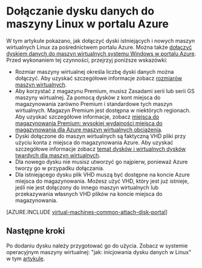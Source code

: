 <properties
    pageTitle="Dołączanie dyskiem danych do maszyny Linux | Microsoft Azure"
    description="Jak dołączyć dysku nowych lub istniejących danych do maszyny Linux w portalu Azure przy użyciu modelu wdrożenia Menedżera zasobów."
    services="virtual-machines-linux"
    documentationCenter=""
    authors="cynthn"
    manager="timlt"
    editor=""
    tags="azure-resource-manager"/>

<tags
    ms.service="virtual-machines-linux"
    ms.workload="infrastructure-services"
    ms.tgt_pltfrm="vm-linux"
    ms.devlang="na"
    ms.topic="article"
    ms.date="07/06/2016"
    ms.author="cynthn"/>

# <a name="how-to-attach-a-data-disk-to-a-linux-vm-in-the-azure-portal"></a>Dołączanie dysku danych do maszyny Linux w portalu Azure

W tym artykule pokazano, jak dołączyć dyski istniejących i nowych maszyn wirtualnych Linux za pośrednictwem portalu Azure. Można także [dołączyć dyskiem danych do maszyn wirtualnych systemu Windows w portalu Azure](virtual-machines-windows-attach-disk-portal.md). Przed wykonaniem tej czynności, przejrzyj poniższe wskazówki:

- Rozmiar maszyny wirtualnej określa liczbę dyski danych można dołączyć. Aby uzyskać szczegółowe informacje zobacz [rozmiarów maszyn wirtualnych](virtual-machines-linux-sizes.md).
- Aby korzystać z magazynu Premium, musisz Zasadami serii lub serii GS maszyny wirtualnej. Za pomocą dysków z kont miejsca do magazynowania zarówno Premium i standardowe tych maszyn wirtualnych. Magazyn Premium jest dostępna w niektórych regionach. Aby uzyskać szczegółowe informacje, zobacz [miejsca do magazynowania Premium: wysokiej wydajności miejsca do magazynowania dla Azure maszyn wirtualnych obciążenia](../storage/storage-premium-storage.md).
- Dyski dołączone do maszyn wirtualnych są faktyczną VHD pliki przy użyciu konta z miejsca do magazynowania Azure. Aby uzyskać szczegółowe informacje zobacz [temat dysków i wirtualnych dysków twardych dla maszyn wirtualnych](virtual-machines-linux-about-disks-vhds.md).
- Dla nowego dysku nie musisz utworzyć go najpierw, ponieważ Azure tworzy go w przypadku dołączania.
- Dla istniejącego dysku plik VHD muszą być dostępne na koncie Azure miejsca do magazynowania. Możesz użyć VHD, który jest już istnieje, jeśli nie jest dołączony do innego maszyn wirtualnych lub przekazywania własnych VHD plików na koncie miejsca do magazynowania.


[AZURE.INCLUDE [virtual-machines-common-attach-disk-portal](../../includes/virtual-machines-common-attach-disk-portal.md)]

## <a name="next-steps"></a>Następne kroki

Po dodaniu dysku należy przygotować go do użycia. Zobacz w systemie operacyjnym maszyny wirtualnej: "jak: inicjowania dysku danych w Linux" w tym [artykule](virtual-machines-linux-classic-attach-disk.md#how-to-initialize-a-new-data-disk-in-linux).
